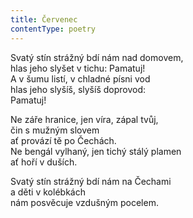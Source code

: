 ```yaml
---
title: Červenec
contentType: poetry
---
```


<section>

Svatý stín strážný bdí nám nad domovem,  
hlas jeho slyšet v tichu: Pamatuj!  
A v šumu listí, v chladné písni vod  
hlas jeho slyšíš, slyšíš doprovod:  
Pamatuj!

</section>

<section>

Ne záře hranice, jen víra, zápal tvůj,  
čin s mužným slovem  
ať provází tě po Čechách.  
Ne bengál vylhaný, jen tichý stálý plamen  
ať hoří v duších.

</section>

<section>

Svatý stín strážný bdí nám na Čechami  
a děti v kolébkách  
nám posvěcuje vzdušným pocelem.

</section>
